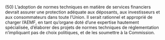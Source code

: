 (50) L’adoption de normes techniques en matière de services financiers devrait assurer une protection adéquate aux déposants, aux investisseurs et aux consommateurs dans toute l’Union. Il serait rationnel et approprié de charger l’AEMF, en tant qu’organe doté d’une expertise hautement spécialisée, d’élaborer des projets de normes techniques de réglementation n’impliquant pas de choix politiques, et de les soumettre à la Commission.